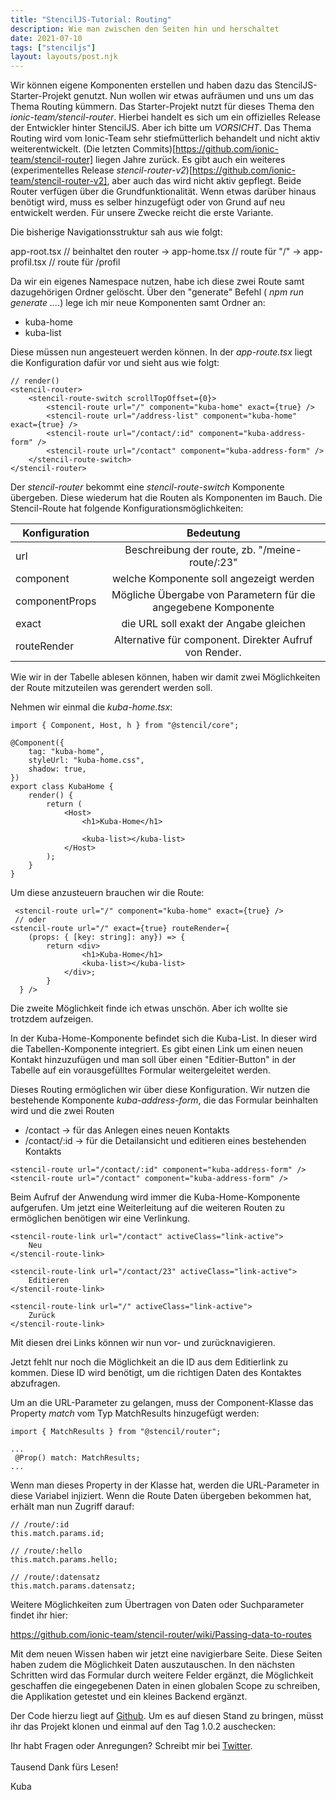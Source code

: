 ```yaml
---
title: "StencilJS-Tutorial: Routing"
description: Wie man zwischen den Seiten hin und herschaltet
date: 2021-07-10
tags: ["stenciljs"]
layout: layouts/post.njk
---
```


Wir können eigene Komponenten erstellen und haben dazu das StencilJS-Starter-Projekt genutzt. Nun wollen wir etwas aufräumen und uns um das Thema Routing kümmern. <!-- endOfPreview -->Das Starter-Projekt nutzt für dieses Thema den _ionic-team/stencil-router_. Hierbei handelt es sich um ein offizielles Release der Entwickler hinter StencilJS. Aber ich bitte um _VORSICHT_. Das Thema Routing wird vom Ionic-Team sehr stiefmütterlich behandelt und nicht aktiv weiterentwickelt. (Die letzten Commits)[https://github.com/ionic-team/stencil-router] liegen Jahre zurück. Es gibt auch ein weiteres (experimentelles Release _stencil-router-v2_)[https://github.com/ionic-team/stencil-router-v2], aber auch das wird nicht aktiv gepflegt.
Beide Router verfügen über die Grundfunktionalität. Wenn etwas darüber hinaus benötigt wird, muss es selber hinzugefügt oder von Grund auf neu entwickelt werden. Für unsere Zwecke reicht die erste Variante.

Die bisherige Navigationsstruktur sah aus wie folgt:

app-root.tsx // beinhaltet den router
-> app-home.tsx // route für "/"
-> app-profil.tsx // route für /profil

Da wir ein eigenes Namespace nutzen, habe ich diese zwei Route samt dazugehörigen Ordner gelöscht. Über den "generate" Befehl ( _npm run generate ...._) lege ich mir neue Komponenten samt Ordner an:

-   kuba-home
-   kuba-list

Diese müssen nun angesteuert werden können. In der _app-route.tsx_ liegt die Konfiguration dafür vor und sieht aus wie folgt:

```tsx
// render()
<stencil-router>
    <stencil-route-switch scrollTopOffset={0}>
        <stencil-route url="/" component="kuba-home" exact={true} />
        <stencil-route url="/address-list" component="kuba-home" exact={true} />
        <stencil-route url="/contact/:id" component="kuba-address-form" />
        <stencil-route url="/contact" component="kuba-address-form" />
    </stencil-route-switch>
</stencil-router>
```

Der _stencil-router_ bekommt eine _stencil-route-switch_ Komponente übergeben. Diese wiederum hat die Routen als Komponenten im Bauch.
Die Stencil-Route hat folgende Konfigurationsmöglichkeiten:

| Konfiguration  |                           Bedeutung                            |
| -------------- | :------------------------------------------------------------: |
| url            |         Beschreibung der route, zb. "/meine-route/:23"         |
| component      |            welche Komponente soll angezeigt werden             |
| componentProps | Mögliche Übergabe von Parametern für die angegebene Komponente |
| exact          |             die URL soll exakt der Angabe gleichen             |
| routeRender    |     Alternative für component. Direkter Aufruf von Render.     |

Wie wir in der Tabelle ablesen können, haben wir damit zwei Möglichkeiten der Route mitzuteilen was gerendert werden soll.

Nehmen wir einmal die _kuba-home.tsx_:

```tsx
import { Component, Host, h } from "@stencil/core";

@Component({
    tag: "kuba-home",
    styleUrl: "kuba-home.css",
    shadow: true,
})
export class KubaHome {
    render() {
        return (
            <Host>
                <h1>Kuba-Home</h1>

                <kuba-list></kuba-list>
            </Host>
        );
    }
}
```

Um diese anzusteuern brauchen wir die Route:

```tsx
 <stencil-route url="/" component="kuba-home" exact={true} />
 // oder
<stencil-route url="/" exact={true} routeRender={
    (props: { [key: string]: any}) => {
        return <div>
                <h1>Kuba-Home</h1>
                <kuba-list></kuba-list>
            </div>;
        }
  } />
```

Die zweite Möglichkeit finde ich etwas unschön. Aber ich wollte sie trotzdem aufzeigen.

In der Kuba-Home-Komponente befindet sich die Kuba-List. In dieser wird die Tabellen-Komponente integriert. Es gibt einen Link um einen neuen Kontakt hinzuzufügen und man soll über einen "Editier-Button" in der Tabelle auf ein vorausgefülltes Formular weitergeleitet werden.

Dieses Routing ermöglichen wir über diese Konfiguration. Wir nutzen die bestehende Komponente _kuba-address-form_, die das Formular beinhalten wird und die zwei Routen

-   /contact -> für das Anlegen eines neuen Kontakts
-   /contact/:id -> für die Detailansicht und editieren eines bestehenden Kontakts

```tsx
<stencil-route url="/contact/:id" component="kuba-address-form" />
<stencil-route url="/contact" component="kuba-address-form" />
```

Beim Aufruf der Anwendung wird immer die Kuba-Home-Komponente aufgerufen. Um jetzt eine Weiterleitung auf die weiteren Routen zu ermöglichen benötigen wir eine Verlinkung.

```tsx
<stencil-route-link url="/contact" activeClass="link-active">
    Neu
</stencil-route-link>

<stencil-route-link url="/contact/23" activeClass="link-active">
    Editieren
</stencil-route-link>

<stencil-route-link url="/" activeClass="link-active">
    Zurück
</stencil-route-link>
```

Mit diesen drei Links können wir nun vor- und zurücknavigieren.

Jetzt fehlt nur noch die Möglichkeit an die ID aus dem Editierlink zu kommen. Diese ID wird benötigt, um die richtigen Daten des Kontaktes abzufragen.

Um an die URL-Parameter zu gelangen, muss der Component-Klasse das Property _match_ vom Typ MatchResults hinzugefügt werden:

```tsx
import { MatchResults } from "@stencil/router";

...
 @Prop() match: MatchResults;
...
```

Wenn man dieses Property in der Klasse hat, werden die URL-Parameter in diese Variabel injiziert. Wenn die Route Daten übergeben bekommen hat, erhält man nun Zugriff darauf:

```tsx
// /route/:id
this.match.params.id;

// /route/:hello
this.match.params.hello;

// /route/:datensatz
this.match.params.datensatz;
```

Weitere Möglichkeiten zum Übertragen von Daten oder Suchparameter findet ihr hier:

https://github.com/ionic-team/stencil-router/wiki/Passing-data-to-routes

Mit dem neuen Wissen haben wir jetzt eine navigierbare Seite. Diese Seiten haben zudem die Möglichkeit Daten auszutauschen. In den nächsten Schritten wird das Formular durch weitere Felder ergänzt, die Möglichkeit geschaffen die eingegebenen Daten in einen globalen Scope zu schreiben, die Applikation getestet und ein kleines Backend ergänzt.

Der Code hierzu liegt auf [Github](https://github.com/derKuba/stenciljs-tutorial). Um es auf diesen Stand zu bringen, müsst ihr das Projekt klonen und einmal auf den Tag 1.0.2 auschecken:

Ihr habt Fragen oder Anregungen? Schreibt mir bei [Twitter](https://twitter.com/der_kuba).
\
\
Tausend Dank fürs Lesen!

Kuba
